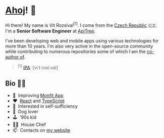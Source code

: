 # [Ahoj](https://en.wiktionary.org/wiki/ahoj#Czech)! 👋

Hi there! My name is Vít Rozsíval<sup>[1]</sup>. I come from the [Czech Republic](https://en.wikipedia.org/wiki/Czech_Republic) 🇨🇿. I'm a **Senior Software Engineer** at [ApiTree](https://github.com/apitreecz).

I've been developing web and mobile apps using various technologies for more than 10 years. I'm also very active in the open-source community while contributing to numerous repositories some of which I am the [co-author of](https://github.com/wavevision).

> <sup>[1]</sup> <a href="https://en.wikipedia.org/wiki/International_Phonetic_Alphabet">IPA</a>: [viːt rosiːval]

## Bio 💁‍♂️

- 🔭 &nbsp;Improving [Monfit App](https://monfit.cz/aplikace/)
- ♥️ &nbsp;[React](https://github.com/facebook/react) and [TypeScript](https://github.com/microsoft/TypeScript)
- 🌱 &nbsp;Interested in self-sufficiency
- 🐶 &nbsp;Dog lover
- 🕹️ &nbsp;'90s kid
- 👨‍🍳 &nbsp;House Chef
- 📫 &nbsp;Contacts on [my website](http://vitrozsival.cz)

